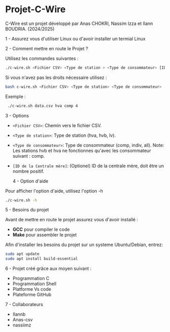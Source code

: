 # Projet-C-Wire
C-Wire est un projet développé par Anas CHOKRI, Nassim Izza et Ilann BOUDRIA. (2024/2025) 

 1 - Assurez vous d'utiliser Linux ou d'avoir installer un termial Linux

 2 - Comment mettre en route le Projet ?

   Utilisez les commandes suivantes :
   ```sh
   ./c-wire.sh <Fichier CSV> <Type de station > <Type de consommateur> [ID de la centrale mère]
   ```
   Si vous n'avez pas les droits nécessaire utilisez :
   ```sh
   bash c-wire.sh <Fichier CSV> <Type de station> <Type de consommateur> [ID de la centrale mère]
   ```
   Exemple : 
   ```sh
    ./c-wire.sh data.csv hva comp 4
   ```
   3 - Options
   
 - `<Fichier CSV>`: Chemin vers le fichier CSV.
 - `<Type de station>`: Type de station (hva, hvb, lv).
 - `<Type de consommateur>`: Type de consommateur (comp, indiv, all). Note: Les stations hvb et hva ne fonctionnes qu'avec les consommateur suivant : comp.
 - `[ID de la Centrale mère]`: (Optionel) ID de la centrale mère, doit être un nombre positif.

   4 - Option d'aide 
      
  Pour afficher l'option d'aide, utilisez l'option -h
  ```sh
  ./c-wire.sh -h
  ```

  5 - Besoins du projet

  Avant de mettre en route le projet assurez vous d'avoir installé :
  
  - **GCC** pour compiler le code
  - **Make** pour assembler le projet
    
  Afin d'installer les besoins du projet sur un systeme Ubuntu/Debian, entrez:
  ```bash
  sudo apt update
  sudo apt install build-essential
  ```
  6 - Projet créé grâce aux moyen suivant : 

  - Programmation C
  - Programmation Shell
  - Platforme Vs code
  - Plateforme GitHub

  7 - Collaborateurs

  - Ilannb
  - Anas-csv
  - nassiimz  
